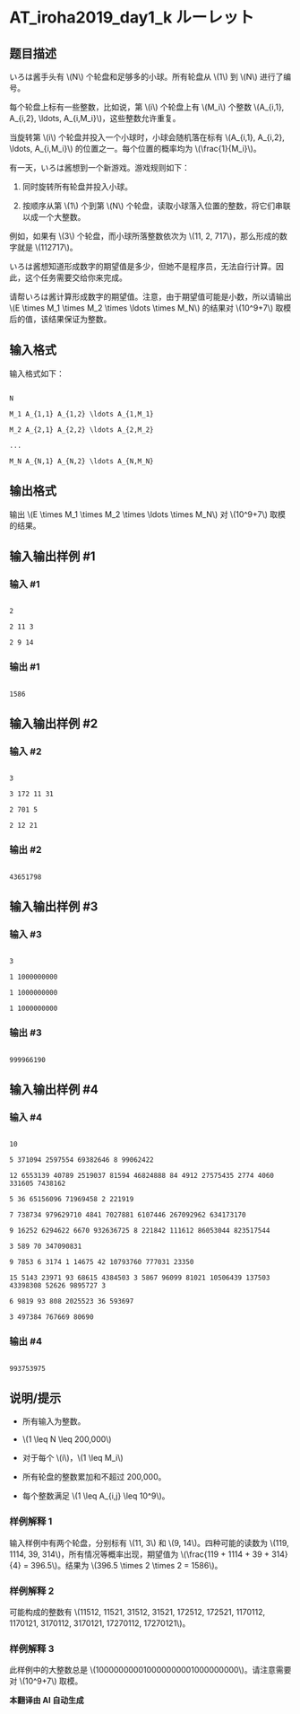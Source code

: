 # AT_iroha2019_day1_k ルーレット

## 题目描述

いろは酱手头有 \\(N\\) 个轮盘和足够多的小球。所有轮盘从 \\(1\\) 到 \\(N\\) 进行了编号。

每个轮盘上标有一些整数，比如说，第 \\(i\\) 个轮盘上有 \\(M_i\\) 个整数 \\(A_{i,1}, A_{i,2}, \ldots, A_{i,M_i}\\)，这些整数允许重复。

当旋转第 \\(i\\) 个轮盘并投入一个小球时，小球会随机落在标有 \\(A_{i,1}, A_{i,2}, \ldots, A_{i,M_i}\\) 的位置之一。每个位置的概率均为 \\(\frac{1}{M_i}\\)。

有一天，いろは酱想到一个新游戏。游戏规则如下：

1. 同时旋转所有轮盘并投入小球。
2. 按顺序从第 \\(1\\) 个到第 \\(N\\) 个轮盘，读取小球落入位置的整数，将它们串联以成一个大整数。

例如，如果有 \\(3\\) 个轮盘，而小球所落整数依次为 \\(11, 2, 717\\)，那么形成的数字就是 \\(112717\\)。

いろは酱想知道形成数字的期望值是多少，但她不是程序员，无法自行计算。因此，这个任务需要交给你来完成。

请帮いろは酱计算形成数字的期望值。注意，由于期望值可能是小数，所以请输出 \\(E \times M_1 \times M_2 \times \ldots \times M_N\\) 的结果对 \\(10^9+7\\) 取模后的值，该结果保证为整数。

## 输入格式

输入格式如下：

```
N
M_1 A_{1,1} A_{1,2} \ldots A_{1,M_1}
M_2 A_{2,1} A_{2,2} \ldots A_{2,M_2}
...
M_N A_{N,1} A_{N,2} \ldots A_{N,M_N}
```

## 输出格式

输出 \\(E \times M_1 \times M_2 \times \ldots \times M_N\\) 对 \\(10^9+7\\) 取模的结果。

## 输入输出样例 #1

### 输入 #1

```
2
2 11 3
2 9 14
```

### 输出 #1

```
1586
```

## 输入输出样例 #2

### 输入 #2

```
3
3 172 11 31
2 701 5
2 12 21
```

### 输出 #2

```
43651798
```

## 输入输出样例 #3

### 输入 #3

```
3
1 1000000000
1 1000000000
1 1000000000
```

### 输出 #3

```
999966190
```

## 输入输出样例 #4

### 输入 #4

```
10
5 371094 2597554 69382646 8 99062422 
12 6553139 40789 2519037 81594 46824888 84 4912 27575435 2774 4060 331605 7438162 
5 36 65156096 71969458 2 221919 
7 738734 979629710 4841 7027881 6107446 267092962 634173170 
9 16252 6294622 6670 932636725 8 221842 111612 86053044 823517544 
3 589 70 347090831 
9 7853 6 3174 1 14675 42 10793760 777031 23350 
15 5143 23971 93 68615 4384503 3 5867 96099 81021 10506439 137503 43398308 52626 9895727 3 
6 9819 93 808 2025523 36 593697 
3 497384 767669 80690
```

### 输出 #4

```
993753975
```

## 说明/提示

- 所有输入为整数。
- \\(1 \leq N \leq 200,000\\)
- 对于每个 \\(i\\)，\\(1 \leq M_i\\)
- 所有轮盘的整数累加和不超过 200,000。
- 每个整数满足 \\(1 \leq A_{i,j} \leq 10^9\\)。

### 样例解释 1

输入样例中有两个轮盘，分别标有 \\(11, 3\\) 和 \\(9, 14\\)。四种可能的读数为 \\(119, 1114, 39, 314\\)，所有情况等概率出现，期望值为 \\(\frac{119 + 1114 + 39 + 314}{4} = 396.5\\)。结果为 \\(396.5 \times 2 \times 2 = 1586\\)。

### 样例解释 2

可能构成的整数有 \\(11512, 11521, 31512, 31521, 172512, 172521, 1170112, 1170121, 3170112, 3170121, 17270112, 17270121\\)。

### 样例解释 3

此样例中的大整数总是 \\(100000000010000000001000000000\\)。请注意需要对 \\(10^9+7\\) 取模。

 **本翻译由 AI 自动生成**